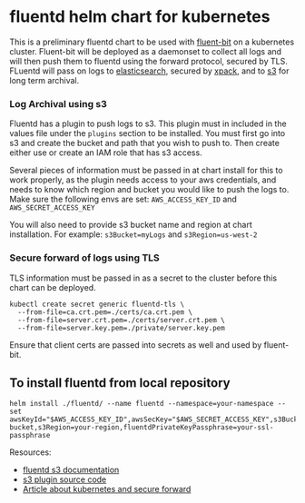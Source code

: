 # fluentd helm chart for kubernetes 

This is a preliminary fluentd chart to be used with [fluent-bit](https://github.com/samsung-cnct/chart-fluent-bit) on a kubernetes cluster. Fluent-bit will be deployed as a daemonset to collect all logs and will then push them to fluentd using the forward protocol, secured by TLS. FLuentd will pass on logs to [elasticsearch](https://github.com/samsung-cnct/chart-elasticsearch), secured by [xpack](https://www.elastic.co/guide/en/elastic-stack-overview/current/elasticsearch-security.html), and to [s3](https://aws.amazon.com/s3/) for long term archival. 


### Log Archival using s3 
Fluentd has a plugin to push logs to s3. This plugin must in included in the values file under the `plugins` section to be installed.  You must first go into s3 and create the bucket and path that you wish to push to. Then create either use or create an IAM role that has s3 access. 

Several pieces of information must be passed in at chart install for this to work properly, as the plugin needs access to your aws credentials, and needs to know which region and bucket you would like to push the logs to. 
Make sure the following envs are set: `AWS_ACCESS_KEY_ID` and `AWS_SECRET_ACCESS_KEY`

You will also need to provide s3 bucket name and region at chart installation. 
For example: `s3Bucket=myLogs` and `s3Region=us-west-2`

### Secure forward of logs using TLS 
TLS information must be passed in as a secret to the cluster before this chart can be deployed. 
```
kubectl create secret generic fluentd-tls \
  --from-file=ca.crt.pem=./certs/ca.crt.pem \
  --from-file=server.crt.pem=./certs/server.crt.pem \
  --from-file=server.key.pem=./private/server.key.pem
  ```
  
Ensure that client certs are passed into secrets as well and used by fluent-bit. 

## To install fluentd from local repository 
```
helm install ./fluentd/ --name fluentd --namespace=your-namespace --set awsKeyId="$AWS_ACCESS_KEY_ID",awsSecKey="$AWS_SECRET_ACCESS_KEY",s3Bucket=your-bucket,s3Region=your-region,fluentdPrivateKeyPassphrase=your-ssl-passphrase
``` 

Resources: 
- [fluentd s3 documentation](https://docs.fluentd.org/v1.0/articles/out_s3)
- [s3 plugin source code](https://github.com/fluent/fluent-plugin-s3)
- [Article about kubernetes and secure forward](https://banzaicloud.com/blog/k8s-logging-tls/) 
